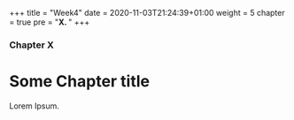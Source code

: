 +++
title = "Week4"
date = 2020-11-03T21:24:39+01:00
weight = 5
chapter = true
pre = "<b>X. </b>"
+++

### Chapter X

# Some Chapter title

Lorem Ipsum.